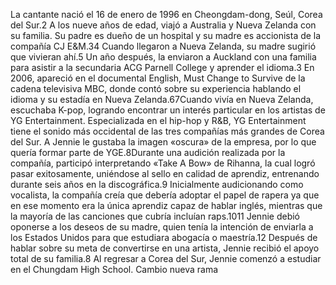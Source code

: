 La cantante nació el 16 de enero de 1996 en Cheongdam-dong, Seúl, Corea del Sur.2​ A los nueve años de edad, viajó a Australia 
y Nueva Zelanda con su familia. Su padre es dueño de un hospital y su madre es accionista de la compañía CJ E&M.3​4​ Cuando 
llegaron a Nueva Zelanda, su madre sugirió que vivieran ahí.5​ Un año después, la enviaron a Auckland con una familia para 
asistir a la secundaria ACG Parnell College y aprender el idioma.3​ En 2006, apareció en el documental English, Must Change to 
Survive de la cadena televisiva MBC, donde contó sobre su experiencia hablando el idioma y su estadía en Nueva Zelanda.6​7​
Cuando vivía en Nueva Zelanda, escuchaba K-pop, logrando encontrar un interés particular en los artistas de YG Entertainment. 
Especializada en el hip-hop y R&B, YG Entertainment tiene el sonido más occidental de las tres compañías más grandes de Corea 
del Sur. A Jennie le gustaba la imagen «oscura» de la empresa, por lo que quería formar parte de YGE.8​ Durante una audición 
realizada por la compañía, participó interpretando «Take A Bow» de Rihanna, la cual logró pasar exitosamente, uniéndose al 
sello en calidad de aprendiz, entrenando durante seis años en la discográfica.9​ Inicialmente audicionando como vocalista, la 
compañía creía que debería adoptar el papel de rapera ya que en ese momento era la única aprendiz capaz de hablar inglés, 
mientras que la mayoría de las canciones que cubría incluían raps.10​11​
Jennie debió oponerse a los deseos de su madre, quien tenía la intención de enviarla a los Estados Unidos para que estudiara 
abogacía o maestría.12​ Después de hablar sobre su meta de convertirse en una artista, Jennie recibió el apoyo total de su 
familia.8​ Al regresar a Corea del Sur, Jennie comenzó a estudiar en el Chungdam High School.
Cambio nueva rama